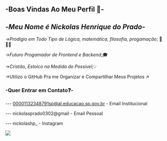 ## -Boas Vindas Ao Meu Perfil 💚-

-*Meu Nome é Nickolas Henrique do Prado*-
-

->_Prodigio em Todo Tipo de Lógica, matemática, filosofia, progamação_; 🥇🧑‍🎓

->_Futuro Progamador de Frontend e Backend_;🎓

->_Cristão, Estoico na Medida do Possível_;💡

->Utilizo o GitHub Pra me Organizar e Compartilhar Meus Projetos ↗️

### -Quer Entrar em Contato❓-

--- 00001132348791sp@al.educacao.sp.gov.br - Email Institucional

--- nickolasprado0302@gmail - Email Pessoal

--- nickolashp_ - Instagram

![](https://media1.tenor.com/m/4AZOwG7lc8UAAAAC/polnareff-polnareff-jojo.gif)
